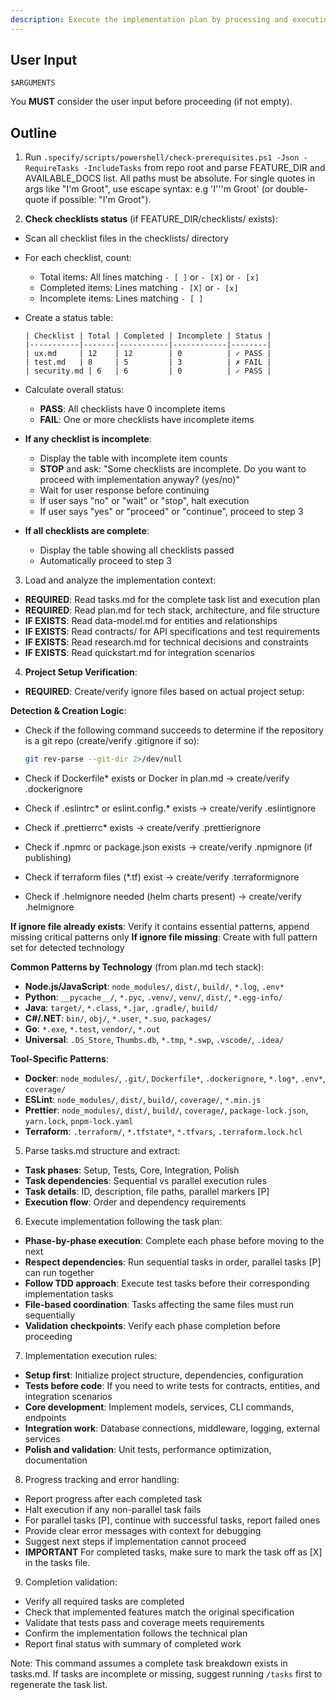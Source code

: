 ```yaml
---
description: Execute the implementation plan by processing and executing all tasks defined in tasks.md
---
```


## User Input

```text
$ARGUMENTS
```

You **MUST** consider the user input before proceeding (if not empty).

## Outline

1. Run `.specify/scripts/powershell/check-prerequisites.ps1 -Json -RequireTasks -IncludeTasks` from repo root and parse FEATURE_DIR and AVAILABLE_DOCS list. All paths must be absolute. For single quotes in args like "I'm Groot", use escape syntax: e.g 'I'\''m Groot' (or double-quote if possible: "I'm Groot").

2. **Check checklists status** (if FEATURE_DIR/checklists/ exists):
  - Scan all checklist files in the checklists/ directory
  - For each checklist, count:
    * Total items: All lines matching `- [ ]` or `- [X]` or `- [x]`
    * Completed items: Lines matching `- [X]` or `- [x]`
    * Incomplete items: Lines matching `- [ ]`
  - Create a status table:
    ```
    | Checklist | Total | Completed | Incomplete | Status |
    |-----------|-------|-----------|------------|--------|
    | ux.md     | 12    | 12        | 0          | ✓ PASS |
    | test.md   | 8     | 5         | 3          | ✗ FAIL |
    | security.md | 6   | 6         | 0          | ✓ PASS |
    ```
  - Calculate overall status:
    * **PASS**: All checklists have 0 incomplete items
    * **FAIL**: One or more checklists have incomplete items

  - **If any checklist is incomplete**:
    * Display the table with incomplete item counts
    * **STOP** and ask: "Some checklists are incomplete. Do you want to proceed with implementation anyway? (yes/no)"
    * Wait for user response before continuing
    * If user says "no" or "wait" or "stop", halt execution
    * If user says "yes" or "proceed" or "continue", proceed to step 3

  - **If all checklists are complete**:
    * Display the table showing all checklists passed
    * Automatically proceed to step 3

3. Load and analyze the implementation context:
  - **REQUIRED**: Read tasks.md for the complete task list and execution plan
  - **REQUIRED**: Read plan.md for tech stack, architecture, and file structure
  - **IF EXISTS**: Read data-model.md for entities and relationships
  - **IF EXISTS**: Read contracts/ for API specifications and test requirements
  - **IF EXISTS**: Read research.md for technical decisions and constraints
  - **IF EXISTS**: Read quickstart.md for integration scenarios

4. **Project Setup Verification**:
  - **REQUIRED**: Create/verify ignore files based on actual project setup:

   **Detection & Creation Logic**:
  - Check if the following command succeeds to determine if the repository is a git repo (create/verify .gitignore if so):

    ```sh
    git rev-parse --git-dir 2>/dev/null
    ```
  - Check if Dockerfile* exists or Docker in plan.md → create/verify .dockerignore
  - Check if .eslintrc* or eslint.config.* exists → create/verify .eslintignore
  - Check if .prettierrc* exists → create/verify .prettierignore
  - Check if .npmrc or package.json exists → create/verify .npmignore (if publishing)
  - Check if terraform files (*.tf) exist → create/verify .terraformignore
  - Check if .helmignore needed (helm charts present) → create/verify .helmignore

   **If ignore file already exists**: Verify it contains essential patterns, append missing critical patterns only
   **If ignore file missing**: Create with full pattern set for detected technology

   **Common Patterns by Technology** (from plan.md tech stack):
  - **Node.js/JavaScript**: `node_modules/`, `dist/`, `build/`, `*.log`, `.env*`
  - **Python**: `__pycache__/`, `*.pyc`, `.venv/`, `venv/`, `dist/`, `*.egg-info/`
  - **Java**: `target/`, `*.class`, `*.jar`, `.gradle/`, `build/`
  - **C#/.NET**: `bin/`, `obj/`, `*.user`, `*.suo`, `packages/`
  - **Go**: `*.exe`, `*.test`, `vendor/`, `*.out`
  - **Universal**: `.DS_Store`, `Thumbs.db`, `*.tmp`, `*.swp`, `.vscode/`, `.idea/`

   **Tool-Specific Patterns**:
  - **Docker**: `node_modules/`, `.git/`, `Dockerfile*`, `.dockerignore`, `*.log*`, `.env*`, `coverage/`
  - **ESLint**: `node_modules/`, `dist/`, `build/`, `coverage/`, `*.min.js`
  - **Prettier**: `node_modules/`, `dist/`, `build/`, `coverage/`, `package-lock.json`, `yarn.lock`, `pnpm-lock.yaml`
  - **Terraform**: `.terraform/`, `*.tfstate*`, `*.tfvars`, `.terraform.lock.hcl`

5. Parse tasks.md structure and extract:
  - **Task phases**: Setup, Tests, Core, Integration, Polish
  - **Task dependencies**: Sequential vs parallel execution rules
  - **Task details**: ID, description, file paths, parallel markers [P]
  - **Execution flow**: Order and dependency requirements

6. Execute implementation following the task plan:
  - **Phase-by-phase execution**: Complete each phase before moving to the next
  - **Respect dependencies**: Run sequential tasks in order, parallel tasks [P] can run together
  - **Follow TDD approach**: Execute test tasks before their corresponding implementation tasks
  - **File-based coordination**: Tasks affecting the same files must run sequentially
  - **Validation checkpoints**: Verify each phase completion before proceeding

7. Implementation execution rules:
  - **Setup first**: Initialize project structure, dependencies, configuration
  - **Tests before code**: If you need to write tests for contracts, entities, and integration scenarios
  - **Core development**: Implement models, services, CLI commands, endpoints
  - **Integration work**: Database connections, middleware, logging, external services
  - **Polish and validation**: Unit tests, performance optimization, documentation

8. Progress tracking and error handling:
  - Report progress after each completed task
  - Halt execution if any non-parallel task fails
  - For parallel tasks [P], continue with successful tasks, report failed ones
  - Provide clear error messages with context for debugging
  - Suggest next steps if implementation cannot proceed
  - **IMPORTANT** For completed tasks, make sure to mark the task off as [X] in the tasks file.

9. Completion validation:
  - Verify all required tasks are completed
  - Check that implemented features match the original specification
  - Validate that tests pass and coverage meets requirements
  - Confirm the implementation follows the technical plan
  - Report final status with summary of completed work

Note: This command assumes a complete task breakdown exists in tasks.md. If tasks are incomplete or missing, suggest running `/tasks` first to regenerate the task list.
